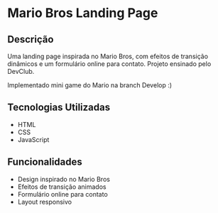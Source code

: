 # Mario Bros Landing Page

## Descrição

Uma landing page inspirada no Mario Bros, com efeitos de transição dinâmicos e um formulário online para contato. Projeto ensinado pelo DevClub.


Implementado mini game do Mario na branch Develop :)
## Tecnologias Utilizadas

- HTML
- CSS
- JavaScript

## Funcionalidades

- Design inspirado no Mario Bros
- Efeitos de transição animados
- Formulário online para contato
- Layout responsivo

